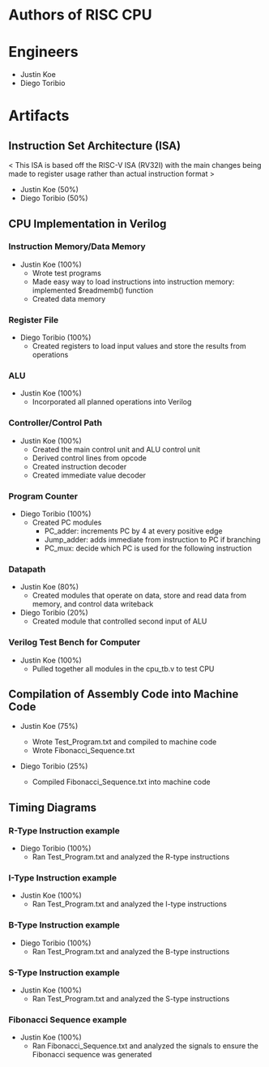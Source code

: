  # Authors of RISC CPU

# Engineers
* Justin Koe
* Diego Toribio

# Artifacts

## Instruction Set Architecture (ISA)
< This ISA is based off the RISC-V ISA (RV32I) with the main changes being made to register usage rather than actual instruction format >
* Justin Koe (50%)
* Diego Toribio (50%)

## CPU Implementation in Verilog

### Instruction Memory/Data Memory
* Justin Koe (100%)
    * Wrote test programs
    * Made easy way to load instructions into instruction memory: implemented $readmemb() function
    * Created data memory

### Register File
* Diego Toribio (100%)
    * Created registers to load input values and store the results from operations

### ALU
* Justin Koe (100%)
    * Incorporated all planned operations into Verilog

### Controller/Control Path
* Justin Koe (100%)
    * Created the main control unit and ALU control unit
    * Derived control lines from opcode
    * Created instruction decoder
    * Created immediate value decoder

### Program Counter 
* Diego Toribio (100%)
    * Created PC modules
        * PC_adder: increments PC by 4 at every positive edge
        * Jump_adder: adds immediate from instruction to PC if branching
        * PC_mux: decide which PC is used for the following instruction

### Datapath
* Justin Koe (80%)
    * Created modules that operate on data, store and read data from memory, and control data writeback
* Diego Toribio (20%)
    * Created module that controlled second input of ALU 

### Verilog Test Bench for Computer
* Justin Koe (100%)
    * Pulled together all modules in the cpu_tb.v to test CPU

## Compilation of Assembly Code into Machine Code
* Justin Koe (75%)
    * Wrote Test_Program.txt and compiled to machine code
    * Wrote Fibonacci_Sequence.txt 

* Diego Toribio (25%)
    * Compiled Fibonacci_Sequence.txt into machine code

## Timing Diagrams

### R-Type Instruction example
* Diego Toribio (100%)
    * Ran Test_Program.txt and analyzed the R-type instructions

### I-Type Instruction example
* Justin Koe (100%)
    * Ran Test_Program.txt and analyzed the I-type instructions

### B-Type Instruction example
* Diego Toribio (100%)
    * Ran Test_Program.txt and analyzed the B-type instructions

### S-Type Instruction example
* Justin Koe (100%)
    * Ran Test_Program.txt and analyzed the S-type instructions

### Fibonacci Sequence example
* Justin Koe (100%)
    * Ran Fibonacci_Sequence.txt and analyzed the signals to ensure the Fibonacci sequence was generated